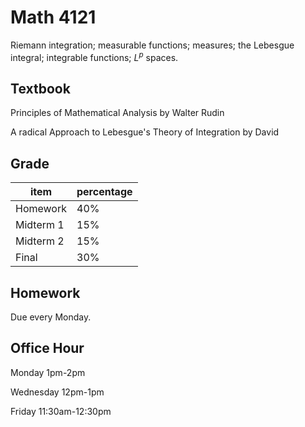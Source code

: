 # Math 4121

Riemann integration; measurable functions; measures; the Lebesgue integral; integrable functions; $L^p$ spaces.

## Textbook

Principles of Mathematical Analysis by Walter Rudin

A radical Approach to Lebesgue's Theory of Integration by David

## Grade

| item | percentage |
| --- | --- |
| Homework | 40% |
| Midterm 1 | 15% |
| Midterm 2 | 15% |
| Final | 30% |

## Homework

Due every Monday.

## Office Hour

Monday 1pm-2pm

Wednesday 12pm-1pm

Friday 11:30am-12:30pm